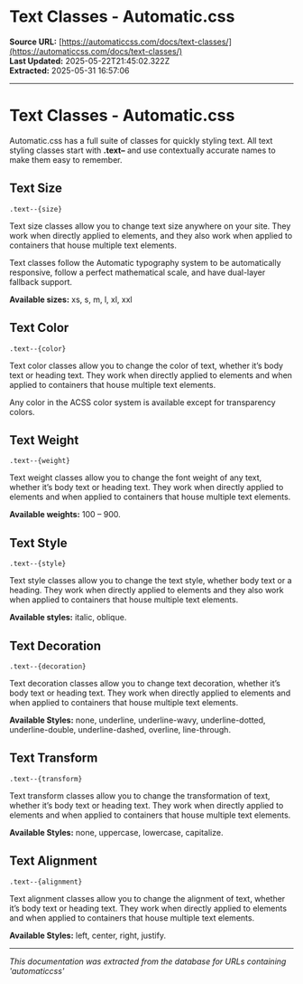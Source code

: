 # Text Classes - Automatic.css

**Source URL:** [https://automaticcss.com/docs/text-classes/](https://automaticcss.com/docs/text-classes/)  
**Last Updated:** 2025-05-22T21:45:02.322Z  
**Extracted:** 2025-05-31 16:57:06

---

# Text Classes - Automatic.css

Automatic.css has a full suite of classes for quickly styling text. All text styling classes start with **.text–** and use contextually accurate names to make them easy to remember. 

## Text Size

`.text--{size}`

Text size classes allow you to change text size anywhere on your site. They work when directly applied to elements, and they also work when applied to containers that house multiple text elements.

Text classes follow the Automatic typography system to be automatically responsive, follow a perfect mathematical scale, and have dual-layer fallback support.

**Available sizes:** xs, s, m, l, xl, xxl

## Text Color

`.text--{color}`

Text color classes allow you to change the color of text, whether it’s body text or heading text. They work when directly applied to elements and when applied to containers that house multiple text elements.

Any color in the ACSS color system is available except for transparency colors.

## Text Weight

`.text--{weight}`

Text weight classes allow you to change the font weight of any text, whether it’s body text or heading text. They work when directly applied to elements and when applied to containers that house multiple text elements.

**Available weights:** 100 – 900.

## Text Style

`.text--{style}`

Text style classes allow you to change the text style, whether body text or a heading. They work when directly applied to elements and they also work when applied to containers that house multiple text elements.

**Available styles:** italic, oblique.

## Text Decoration

`.text--{decoration}`

Text decoration classes allow you to change text decoration, whether it’s body text or heading text. They work when directly applied to elements and when applied to containers that house multiple text elements.

**Available Styles:** none, underline, underline-wavy, underline-dotted, underline-double, underline-dashed, overline, line-through.

## Text Transform

`.text--{transform}`

Text transform classes allow you to change the transformation of text, whether it’s body text or heading text. They work when directly applied to elements and when applied to containers that house multiple text elements.

**Available Styles:** none, uppercase, lowercase, capitalize.

## Text Alignment

`.text--{alignment}`

Text alignment classes allow you to change the alignment of text, whether it’s body text or heading text. They work when directly applied to elements and when applied to containers that house multiple text elements.

**Available Styles:** left, center, right, justify.

---

*This documentation was extracted from the database for URLs containing 'automaticcss'*
